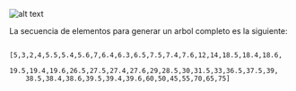 ![alt text](https://i.ibb.co/85nWNCR/Arbol.png)

La secuencia de elementos para generar un arbol completo es la siguiente:

        [5,3,2,4,5.5,5.4,5.6,7,6.4,6.3,6.5,7.5,7.4,7.6,12,14,18.5,18.4,18.6,
        19.5,19.4,19.6,26.5,27.5,27.4,27.6,29,28.5,30,31.5,33,36.5,37.5,39,
        38.5,38.4,38.6,39.5,39.4,39.6,60,50,45,55,70,65,75]